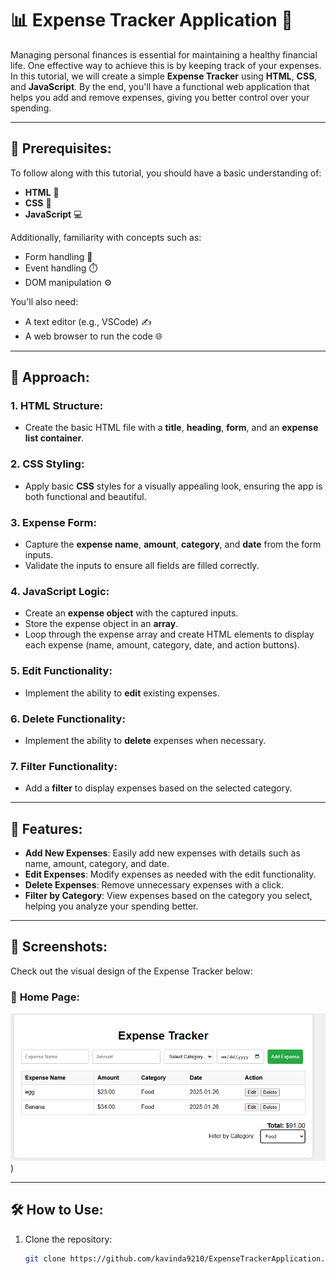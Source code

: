 # 📊 **Expense Tracker Application** 💸

Managing personal finances is essential for maintaining a healthy financial life. One effective way to achieve this is by keeping track of your expenses. In this tutorial, we will create a simple **Expense Tracker** using **HTML**, **CSS**, and **JavaScript**. By the end, you'll have a functional web application that helps you add and remove expenses, giving you better control over your spending.

---

## 📝 **Prerequisites**:

To follow along with this tutorial, you should have a basic understanding of:

- **HTML** 📄
- **CSS** 🎨
- **JavaScript** 💻

Additionally, familiarity with concepts such as:

- Form handling 📝
- Event handling ⏱️
- DOM manipulation ⚙️

You'll also need:

- A text editor (e.g., VSCode) ✍️
- A web browser to run the code 🌐

---

## 🚀 **Approach**:

### 1. **HTML Structure**:
- Create the basic HTML file with a **title**, **heading**, **form**, and an **expense list container**.

### 2. **CSS Styling**:
- Apply basic **CSS** styles for a visually appealing look, ensuring the app is both functional and beautiful.

### 3. **Expense Form**:
- Capture the **expense name**, **amount**, **category**, and **date** from the form inputs.
- Validate the inputs to ensure all fields are filled correctly.

### 4. **JavaScript Logic**:
- Create an **expense object** with the captured inputs.
- Store the expense object in an **array**.
- Loop through the expense array and create HTML elements to display each expense (name, amount, category, date, and action buttons).

### 5. **Edit Functionality**:
- Implement the ability to **edit** existing expenses.

### 6. **Delete Functionality**:
- Implement the ability to **delete** expenses when necessary.

### 7. **Filter Functionality**:
- Add a **filter** to display expenses based on the selected category.

---

## 🌟 **Features**:

- **Add New Expenses**: Easily add new expenses with details such as name, amount, category, and date.
- **Edit Expenses**: Modify expenses as needed with the edit functionality.
- **Delete Expenses**: Remove unnecessary expenses with a click.
- **Filter by Category**: View expenses based on the category you select, helping you analyze your spending better.

---

## 📸 **Screenshots**:

Check out the visual design of the Expense Tracker below:

### 📸 **Home Page**:
![Home Page](https://github.com/kavinda9210/ExpenseTrackerApplication/blob/main/ExpenseTracker/screenshots/expence.PNG))



---

## 🛠️ **How to Use**:

1. Clone the repository:
   ```bash
   git clone https://github.com/kavinda9210/ExpenseTrackerApplication.git
